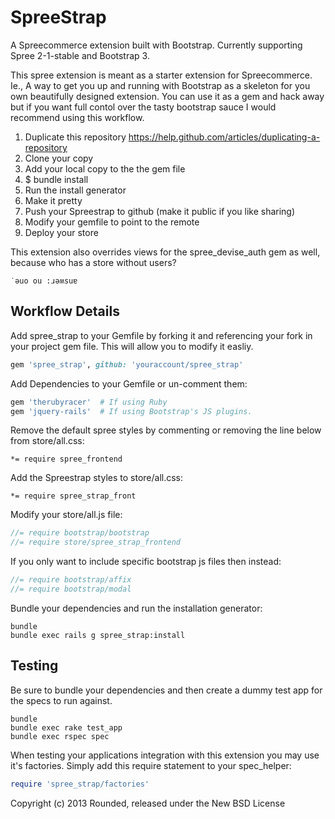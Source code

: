 SpreeStrap
==========

A Spreecommerce extension built with Bootstrap. Currently supporting Spree 2-1-stable and Bootstrap 3.

This spree extension is meant as a starter extension for Spreecommerce. Ie., A way to get you up and running with Bootstrap as a skeleton for you own beautifully designed extension. You can use it as a gem and hack away but if you want full contol over the tasty bootstrap sauce I would recommend using this workflow.

1. Duplicate this repository https://help.github.com/articles/duplicating-a-repository
2. Clone your copy
3. Add your local copy to the the gem file
4. $ bundle install
5. Run the install generator
6. Make it pretty
7. Push your Spreestrap to github (make it public if you like sharing)
8. Modify your gemfile to point to the remote
9. Deploy your store


This extension also overrides views for the spree_devise_auth gem as well, because who has a store without users?

```
˙ǝuo ou :ɹǝʍsuɐ
```

Workflow Details
------------

Add spree_strap to your Gemfile by forking it and referencing your fork in your project gem file. This will allow you to modify it easliy.

```ruby
gem 'spree_strap', github: 'youraccount/spree_strap'
```

Add Dependencies to your Gemfile or un-comment them:

```ruby
gem 'therubyracer'  # If using Ruby
gem 'jquery-rails'  # If using Bootstrap's JS plugins.
```

Remove the default spree styles by commenting or removing the line below from store/all.css:

```less
*= require spree_frontend
```

Add the Spreestrap styles to store/all.css:

```less
*= require spree_strap_front
```

Modify your store/all.js file:

```js
//= require bootstrap/bootstrap
//= require store/spree_strap_frontend
```

If you only want to include specific bootstrap js files then instead:

```js
//= require bootstrap/affix
//= require bootstrap/modal
```

Bundle your dependencies and run the installation generator:

```shell
bundle
bundle exec rails g spree_strap:install
```


Testing
-------

Be sure to bundle your dependencies and then create a dummy test app for the specs to run against.

```shell
bundle
bundle exec rake test_app
bundle exec rspec spec
```

When testing your applications integration with this extension you may use it's factories.
Simply add this require statement to your spec_helper:

```ruby
require 'spree_strap/factories'
```

Copyright (c) 2013 Rounded, released under the New BSD License
